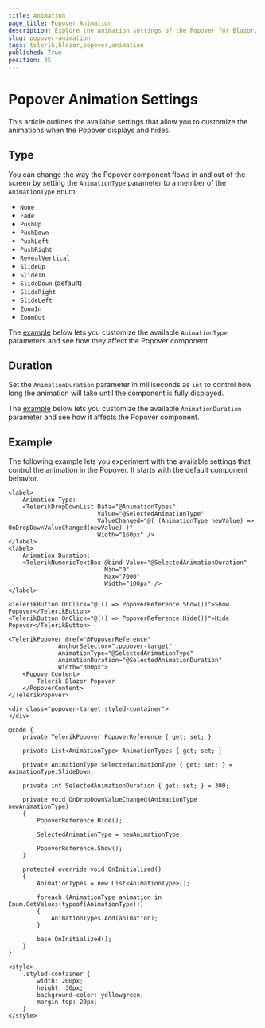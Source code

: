 ```yaml
---
title: Animation
page_title: Popover Animation
description: Explore the animation settings of the Popover for Blazor. Discover how to adjust the way the Popover appears and disappears on the screen.
slug: popover-animation
tags: telerik,blazor,popover,animation
published: True
position: 35
---
```


# Popover Animation Settings

This article outlines the available settings that allow you to customize the animations when the Popover displays and hides.

## Type

You can change the way the Popover component flows in and out of the screen by setting the `AnimationType` parameter to a member of the `AnimationType` enum:

* `None`
* `Fade`
* `PushUp`
* `PushDown`
* `PushLeft`
* `PushRight`
* `RevealVertical`
* `SlideUp`
* `SlideIn`
* `SlideDown` (default)
* `SlideRight`
* `SlideLeft`
* `ZoomIn`
* `ZoomOut`

The [example](#example) below lets you customize the available `AnimationType` parameters and see how they affect the Popover component.

## Duration

Set the `AnimationDuration` parameter in milliseconds as `int` to control how long the animation will take until the component is fully displayed.

The [example](#example) below lets you customize the available `AnimationDuration` parameter and see how it affects the Popover component.

## Example

The following example lets you experiment with the available settings that control the animation in the Popover. It starts with the default component behavior.

````CSHTML
<label>
    Animation Type:
    <TelerikDropDownList Data="@AnimationTypes"
                         Value="@SelectedAnimationType"
                         ValueChanged="@( (AnimationType newValue) => OnDropDownValueChanged(newValue) )"
                         Width="160px" />
</label>
<label>
    Animation Duration:
    <TelerikNumericTextBox @bind-Value="@SelectedAnimationDuration"
                           Min="0"
                           Max="7000"
                           Width="100px" />
</label>

<TelerikButton OnClick="@(() => PopoverReference.Show())">Show Popover</TelerikButton>
<TelerikButton OnClick="@(() => PopoverReference.Hide())">Hide Popover</TelerikButton>

<TelerikPopover @ref="@PopoverReference"
              AnchorSelector=".popover-target"
              AnimationType="@SelectedAnimationType"
              AnimationDuration="@SelectedAnimationDuration"
              Width="300px">
    <PopoverContent>
        Telerik Blazor Popover
    </PopoverContent>
</TelerikPopover>

<div class="popover-target styled-container">
</div>

@code {
    private TelerikPopover PopoverReference { get; set; }

    private List<AnimationType> AnimationTypes { get; set; }

    private AnimationType SelectedAnimationType { get; set; } = AnimationType.SlideDown;

    private int SelectedAnimationDuration { get; set; } = 300;

    private void OnDropDownValueChanged(AnimationType newAnimationType)
    {
        PopoverReference.Hide();

        SelectedAnimationType = newAnimationType;

        PopoverReference.Show();
    }

    protected override void OnInitialized()
    {
        AnimationTypes = new List<AnimationType>();

        foreach (AnimationType animation in Enum.GetValues(typeof(AnimationType)))
        {
            AnimationTypes.Add(animation);
        }

        base.OnInitialized();
    }
}

<style>
    .styled-container {
        width: 200px;
        height: 30px;
        background-color: yellowgreen;
        margin-top: 20px;
    }
</style>
````